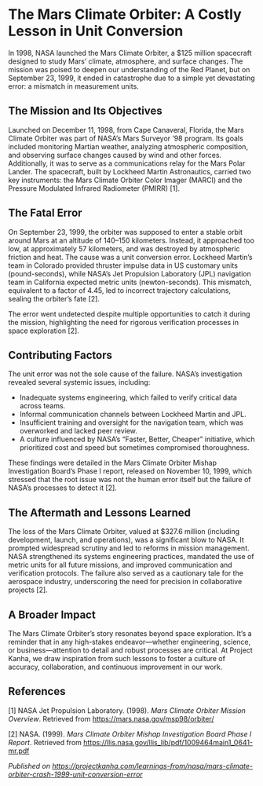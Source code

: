 # The Mars Climate Orbiter: A Costly Lesson in Unit Conversion

In 1998, NASA launched the Mars Climate Orbiter, a $125 million spacecraft designed to study Mars’ climate, atmosphere, and surface changes. The mission was poised to deepen our understanding of the Red Planet, but on September 23, 1999, it ended in catastrophe due to a simple yet devastating error: a mismatch in measurement units.

## The Mission and Its Objectives

Launched on December 11, 1998, from Cape Canaveral, Florida, the Mars Climate Orbiter was part of NASA’s Mars Surveyor ’98 program. Its goals included monitoring Martian weather, analyzing atmospheric composition, and observing surface changes caused by wind and other forces. Additionally, it was to serve as a communications relay for the Mars Polar Lander. The spacecraft, built by Lockheed Martin Astronautics, carried two key instruments: the Mars Climate Orbiter Color Imager (MARCI) and the Pressure Modulated Infrared Radiometer (PMIRR) \[1\].

## The Fatal Error

On September 23, 1999, the orbiter was supposed to enter a stable orbit around Mars at an altitude of 140–150 kilometers. Instead, it approached too low, at approximately 57 kilometers, and was destroyed by atmospheric friction and heat. The cause was a unit conversion error. Lockheed Martin’s team in Colorado provided thruster impulse data in US customary units (pound-seconds), while NASA’s Jet Propulsion Laboratory (JPL) navigation team in California expected metric units (newton-seconds). This mismatch, equivalent to a factor of 4.45, led to incorrect trajectory calculations, sealing the orbiter’s fate \[2\].

The error went undetected despite multiple opportunities to catch it during the mission, highlighting the need for rigorous verification processes in space exploration \[2\].

## Contributing Factors

The unit error was not the sole cause of the failure. NASA’s investigation revealed several systemic issues, including:

- Inadequate systems engineering, which failed to verify critical data across teams.
- Informal communication channels between Lockheed Martin and JPL.
- Insufficient training and oversight for the navigation team, which was overworked and lacked peer review.
- A culture influenced by NASA’s “Faster, Better, Cheaper” initiative, which prioritized cost and speed but sometimes compromised thoroughness.

These findings were detailed in the Mars Climate Orbiter Mishap Investigation Board’s Phase I report, released on November 10, 1999, which stressed that the root issue was not the human error itself but the failure of NASA’s processes to detect it \[2\].

## The Aftermath and Lessons Learned

The loss of the Mars Climate Orbiter, valued at $327.6 million (including development, launch, and operations), was a significant blow to NASA. It prompted widespread scrutiny and led to reforms in mission management. NASA strengthened its systems engineering practices, mandated the use of metric units for all future missions, and improved communication and verification protocols. The failure also served as a cautionary tale for the aerospace industry, underscoring the need for precision in collaborative projects \[2\].

## A Broader Impact

The Mars Climate Orbiter’s story resonates beyond space exploration. It’s a reminder that in any high-stakes endeavor—whether engineering, science, or business—attention to detail and robust processes are critical. At Project Kanha, we draw inspiration from such lessons to foster a culture of accuracy, collaboration, and continuous improvement in our work.

## References

\[1\] NASA Jet Propulsion Laboratory. (1998). *Mars Climate Orbiter Mission Overview*. Retrieved from https://mars.nasa.gov/msp98/orbiter/

\[2\] NASA. (1999). *Mars Climate Orbiter Mishap Investigation Board Phase I Report*. Retrieved from https://llis.nasa.gov/llis_lib/pdf/1009464main1_0641-mr.pdf

*Published on https://projectkanha.com/learnings-from/nasa/mars-climate-orbiter-crash-1999-unit-conversion-error*